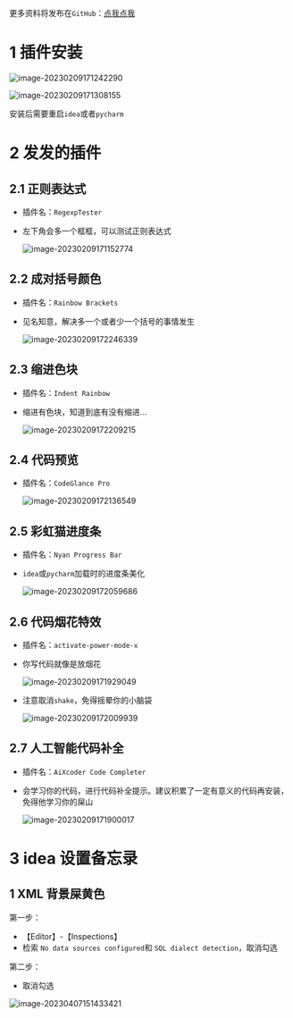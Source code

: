 更多资料将发布在```GitHub```：[点我点我](https://github.com/lovely-fafa)

# 1 插件安装

![image-20230209171242290](assets/image-20230209171242290.png)

![image-20230209171308155](assets/image-20230209171308155.png)

安装后需要重启```idea```或者```pycharm```

# 2 发发的插件

## 2.1 正则表达式

- 插件名：```RegexpTester```

- 左下角会多一个框框，可以测试正则表达式

  ![image-20230209171152774](assets/image-20230209171152774.png)

## 2.2 成对括号颜色

- 插件名：```Rainbow Brackets```

- 见名知意，解决多一个或者少一个括号的事情发生

  ![image-20230209172246339](assets/image-20230209172246339.png)

## 2.3 缩进色块

- 插件名：```Indent Rainbow```

- 缩进有色块，知道到底有没有缩进...

  ![image-20230209172209215](assets/image-20230209172209215.png)

## 2.4 代码预览

- 插件名：```CodeGlance Pro```

  ![image-20230209172136549](assets/image-20230209172136549.png)

## 2.5 彩虹猫进度条

- 插件名：```Nyan Progress Bar```

- ```idea```或```pycharm```加载时的进度条美化

  ![image-20230209172059686](assets/image-20230209172059686.png)

## 2.6 代码烟花特效

- 插件名：```activate-power-mode-x```

- 你写代码就像是放烟花

  ![image-20230209171929049](assets/image-20230209171929049.png)

- 注意取消```shake```，免得摇晕你的小脑袋

  ![image-20230209172009939](assets/image-20230209172009939.png)

## 2.7 人工智能代码补全

- 插件名：```AiXcoder Code Completer```

- 会学习你的代码，进行代码补全提示。建议积累了一定有意义的代码再安装，免得他学习你的屎山

  ![image-20230209171900017](assets/image-20230209171900017.png)

# 3 idea 设置备忘录

## 1 XML 背景屎黄色

第一步：

- 【Editor】-【Inspections】
- 检索 `No data sources configured`和 `SQL dialect detection`，取消勾选

第二步：

- 取消勾选

![image-20230407151433421](assets/image-20230407151433421.png)
